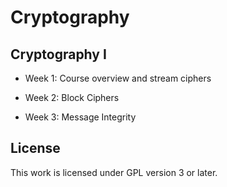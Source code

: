# Cryptography

## Cryptography I

- Week 1: Course overview and stream ciphers

- Week 2: Block Ciphers

- Week 3: Message Integrity

## License

This work is licensed under GPL version 3 or later.
